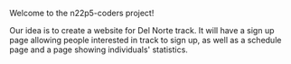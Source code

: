 Welcome to the n22p5-coders project!

Our idea is to create a website for Del Norte track. It will have a sign up page allowing people interested in track to sign up, as well as a schedule page and a page showing individuals' statistics. 
